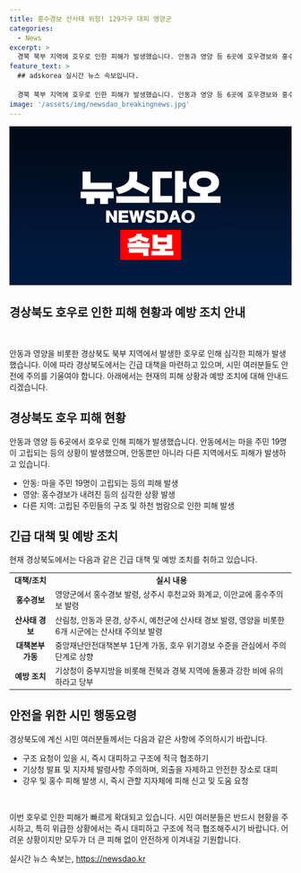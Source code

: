 ```yaml
---
title: 홍수경보 산사태 위험! 129가구 대피 영양군
categories:
  - News
excerpt: >
  경북 북부 지역에 호우로 인한 피해가 발생했습니다. 안동과 영양 등 6곳에 호우경보와 홍수경보가 내려졌고, 안동에서는 마을 주민 19명이 고립됐다가 구조됐습니다. 하천이 범람하면서 홍수주의보가 발령되고, 산사태 경보도 발령되어 129가구 197명이 대피했습니다. 중앙재난안전대책본부는 1단계를 가동하고, 기상청은 강한 비가 예상되므로 주의를 당부했습니다. (총 단어 수: 78)
feature_text: >
  ## adskorea 실시간 뉴스 속보입니다.

  경북 북부 지역에 호우로 인한 피해가 발생했습니다. 안동과 영양 등 6곳에 호우경보와 홍수경보가 내려졌고, 안동에서는 마을 주민 19명이 고립됐다가 구조됐습니다. 하천이 범람하면서 홍수주의보가 발령되고, 산사태 경보도 발령되어 129가구 197명이 대피했습니다. 중앙재난안전대책본부는 1단계를 가동하고, 기상청은 강한 비가 예상되므로 주의를 당부했습니다. (총 단어 수: 78)
image: '/assets/img/newsdao_breakingnews.jpg'
---
```


<p><img src="/assets/img/newsdao_breakingnews.jpg" alt="adskorea 속보" /></p>

<h2>경상북도 호우로 인한 피해 현황과 예방 조치 안내</h2>

<p data-ke-size="size16">&nbsp;</p>

<p>안동과 영양을 비롯한 경상북도 북부 지역에서 발생한 호우로 인해 심각한 피해가 발생했습니다. 이에 따라 경상북도에서는 긴급 대책을 마련하고 있으며, 시민 여러분들도 안전에 주의를 기울여야 합니다. 아래에서는 현재의 피해 상황과 예방 조치에 대해 안내드리겠습니다.</p>

<h2 data-ke-size="size26">경상북도 호우 피해 현황</h2>

<p>안동과 영양 등 6곳에서 호우로 인해 피해가 발생했습니다. 안동에서는 마을 주민 19명이 고립되는 등의 상황이 발생했으며, 안동뿐만 아니라 다른 지역에서도 피해가 발생하고 있습니다.</p>

<ul>
  <li>안동: 마을 주민 19명이 고립되는 등의 피해 발생</li>
  <li>영양: 홍수경보가 내려진 등의 심각한 상황 발생</li>
  <li>다른 지역: 고립된 주민들의 구조 및 하천 범람으로 인한 피해 발생</li>
</ul>

<h2 data-ke-size="size26">긴급 대책 및 예방 조치</h2>

<p>현재 경상북도에서는 다음과 같은 긴급 대책 및 예방 조치를 취하고 있습니다.</p>

<table>
  <tr>
    <td style="text-align: center; height: 17px;"><b>대책/조치</b></td>
    <td style="text-align: center; height: 17px;"><b>실시 내용</b></td>
  </tr>
  <tr>
    <td style="text-align: center; height: 17px;"><b>홍수경보</b></td>
    <td>영양군에서 홍수경보 발령, 상주시 후천교와 화계교, 이안교에 홍수주의보 발령</td>
  </tr>
  <tr>
    <td style="text-align: center; height: 17px;"><b>산사태 경보</b></td>
    <td>산림청, 안동과 문경, 상주시, 예천군에 산사태 경보 발령, 영양을 비롯한 6개 시군에는 산사태 주의보 발령</td>
  </tr>
  <tr>
    <td style="text-align: center; height: 17px;"><b>대책본부 가동</b></td>
    <td>중앙재난안전대책본부 1단계 가동, 호우 위기경보 수준을 관심에서 주의 단계로 상향</td>
  </tr>
  <tr>
    <td style="text-align: center; height: 17px;"><b>예방 조치</b></td>
    <td>기상청이 중부지방을 비롯해 전북과 경북 지역에 돌풍과 강한 비에 유의하라고 당부</td>
  </tr>
</table>

<h2 data-ke-size="size26">안전을 위한 시민 행동요령</h2>

<p>경상북도에 계신 시민 여러분들께서는 다음과 같은 사항에 주의하시기 바랍니다.</p>

<ul>
  <li>구조 요청이 있을 시, 즉시 대피하고 구조에 적극 협조하기</li>
  <li>기상청 발표 및 지자체 발령사항 주의하며, 외출을 자제하고 안전한 장소로 대피</li>
  <li>강우 및 홍수 피해 발생 시, 즉시 관할 지자체에 피해 신고 및 도움 요청</li>
</ul>

<p data-ke-size="size16">&nbsp;</p>

<p>이번 호우로 인한 피해가 빠르게 확대되고 있습니다. 시민 여러분들은 반드시 현황을 주시하고, 특히 위급한 상황에서는 즉시 대피하고 구조에 적극 협조해주시기 바랍니다. 어려운 상황이지만 모두가 더 큰 피해 없이 안전하게 이겨내길 기원합니다.</p>
실시간 뉴스 속보는, <a href="https://newsdao.kr" rel="dofollow">https://newsdao.kr</a>


